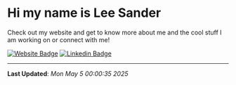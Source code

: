 # Hi my name is Lee Sander
Check out my website and get to know more about me and the cool stuff I am working on or connect with me!

[![Website Badge](https://img.shields.io/badge/-leesander-teal?style=flat-square&logo=google-chrome&logoColor=white&link=https://leesander.com)](https://leesander.com)
[![Linkedin Badge](https://img.shields.io/badge/-leesander-blue?style=flat-square&logo=Linkedin&logoColor=white&link=https://www.linkedin.com/in/leesander/)](https://www.linkedin.com/in/leesander/)

- - -

**Last Updated**: *Mon May  5 00:00:35 2025*